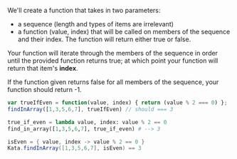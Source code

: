 We'll create a function that takes in two parameters:

* a sequence (length and types of items are irrelevant)
* a function (value, index) that will be called on members of the sequence and their index. The function will return either true or false.

Your function will iterate through the members of the sequence in order until the provided function returns true; at which point your function will return that item's **index**. 

If the function given returns false for all members of the sequence, your function should return -1.

```javascript
var trueIfEven = function(value, index) { return (value % 2 === 0) };
findInArray([1,3,5,6,7], trueIfEven) // should === 3
```

```python
true_if_even = lambda value, index: value % 2 == 0
find_in_array([1,3,5,6,7], true_if_even) # --> 3
```

```groovy
isEven = { value, index -> value % 2 == 0 }
Kata.findInArray([1,3,5,6,7], isEven) == 3
```
